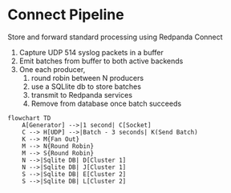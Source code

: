 # Connect Pipeline

Store and forward standard processing using Redpanda Connect

1. Capture UDP 514 syslog packets in a buffer
2. Emit batches from buffer to both active backends
3. One each producer,
   1. round robin between N producers
   2. use a SQLlite db to store batches
   3. transmit to Redpanda services
   4. Remove from database once batch succeeds

```mermaid
flowchart TD
    A[Generator] -->|1 second| C[Socket]
    C --> H[UDP] -->|Batch - 3 seconds| K(Send Batch)
    K --> M{Fan Out}
    M --> N{Round Robin}
    M --> S{Round Robin}
    N -->|Sqlite DB| D[Cluster 1]
    N -->|Sqlite DB| J[Cluster 1]
    S -->|Sqlite DB| E[Cluster 2]
    S -->|Sqlite DB| L[Cluster 2]
```
